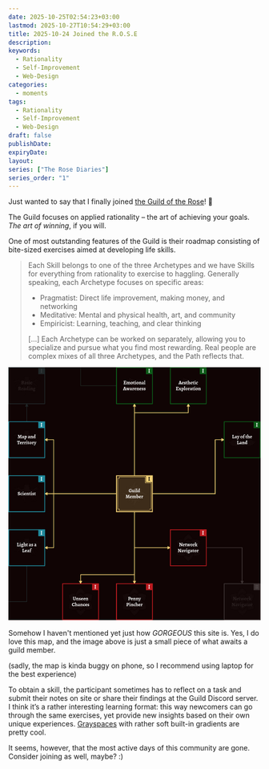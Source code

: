 ```yaml
---
date: 2025-10-25T02:54:23+03:00
lastmod: 2025-10-27T10:54:29+03:00
title: 2025-10-24 Joined the R.O.S.E
description:
keywords:
  - Rationality
  - Self-Improvement
  - Web-Design
categories:
  - moments
tags:
  - Rationality
  - Self-Improvement
  - Web-Design
draft: false
publishDate:
expiryDate:
layout:
series: ["The Rose Diaries"]
series_order: "1"
---
```


Just wanted to say that I finally joined [the Guild of the Rose](https://guildoftherose.org/)! 🥳

The Guild focuses on applied rationality – the art of achieving your goals. *The art of winning*, if you will. 

One of most outstanding features of the Guild is their roadmap consisting of bite-sized exercises aimed at developing life skills. 

> Each Skill belongs to one of the three Archetypes and we have Skills for everything from rationality to exercise to haggling. Generally speaking, each Archetype focuses on specific areas:
> 
> - Pragmatist: Direct life improvement, making money, and networking
> - Meditative: Mental and physical health, art, and community
> - Empiricist: Learning, teaching, and clear thinking
>
> […] Each Archetype can be worked on separately, allowing you to specialize and pursue what you find most rewarding. Real people are complex mixes of all three Archetypes, and the Path reflects that.

![](feature.png "A screenshot of the map starting point from the Guild homepage.")

Somehow I haven't mentioned yet just how *GORGEOUS* this site is. Yes, I do love this map, and the image above is just a small piece of what awaits a guild member. 

(sadly, the map is kinda buggy on phone, so I recommend using laptop for the best experience)

To obtain a skill, the participant sometimes has to reflect on a task and submit their notes on site or share their findings at the Guild Discord server. I think it’s a rather interesting learning format: this way newcomers can go through the same exercises, yet provide new insights based on their own unique experiences. [Grayspaces](https://www.lesswrong.com/posts/kJCZFvn5gY5C8nEwJ/make-more-grayspaces) with rather soft built-in gradients are pretty cool. 

It seems, however, that the most active days of this community are gone. Consider joining as well, maybe? :) 
